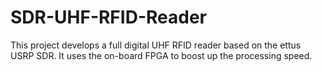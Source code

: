 # SDR-UHF-RFID-Reader

This project develops a full digital UHF RFID reader based on the ettus USRP SDR. It uses the on-board FPGA to boost up the processing speed.

